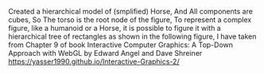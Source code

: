 Created a hierarchical model of (smplified) Horse, And All components are cubes,
So The torso is the root node of the figure, To represent a complex figure, like a humanoid or a Horse, it is possible to figure it with a hierarchical tree of rectangles as shown in the following figure, I have taken from Chapter 9 of book Interactive Computer Graphics: A Top-Down Approach with WebGL by Edward Angel and Dave Shreiner
https://yasser1990.github.io/Interactive-Graphics-2/

